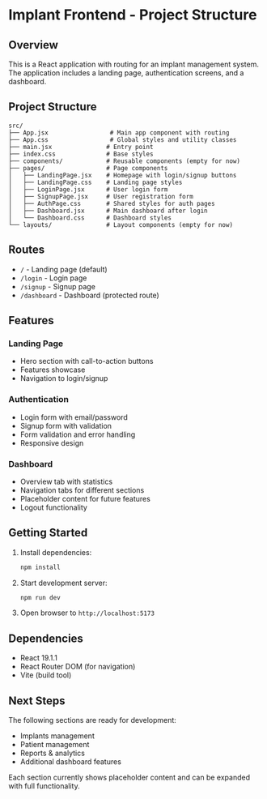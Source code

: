 # Implant Frontend - Project Structure

## Overview
This is a React application with routing for an implant management system. The application includes a landing page, authentication screens, and a dashboard.

## Project Structure

```
src/
├── App.jsx                 # Main app component with routing
├── App.css                 # Global styles and utility classes
├── main.jsx               # Entry point
├── index.css              # Base styles
├── components/            # Reusable components (empty for now)
├── pages/                 # Page components
│   ├── LandingPage.jsx    # Homepage with login/signup buttons
│   ├── LandingPage.css    # Landing page styles
│   ├── LoginPage.jsx      # User login form
│   ├── SignupPage.jsx     # User registration form
│   ├── AuthPage.css       # Shared styles for auth pages
│   ├── Dashboard.jsx      # Main dashboard after login
│   └── Dashboard.css      # Dashboard styles
└── layouts/               # Layout components (empty for now)
```

## Routes

- `/` - Landing page (default)
- `/login` - Login page
- `/signup` - Signup page  
- `/dashboard` - Dashboard (protected route)

## Features

### Landing Page
- Hero section with call-to-action buttons
- Features showcase
- Navigation to login/signup

### Authentication
- Login form with email/password
- Signup form with validation
- Form validation and error handling
- Responsive design

### Dashboard
- Overview tab with statistics
- Navigation tabs for different sections
- Placeholder content for future features
- Logout functionality

## Getting Started

1. Install dependencies:
   ```bash
   npm install
   ```

2. Start development server:
   ```bash
   npm run dev
   ```

3. Open browser to `http://localhost:5173`

## Dependencies

- React 19.1.1
- React Router DOM (for navigation)
- Vite (build tool)

## Next Steps

The following sections are ready for development:
- Implants management
- Patient management  
- Reports & analytics
- Additional dashboard features

Each section currently shows placeholder content and can be expanded with full functionality.
